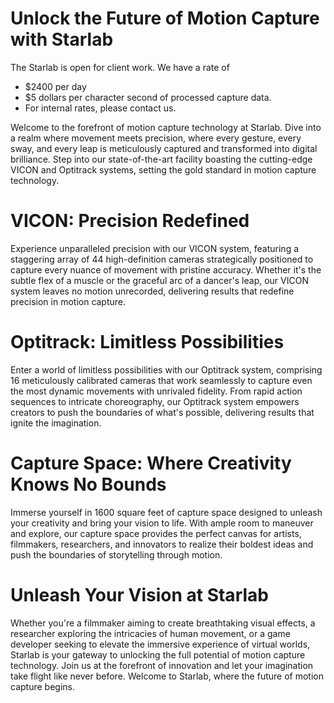 # Unlock the Future of Motion Capture with Starlab

The Starlab is open for client work. 
We have a rate of 
* $2400 per day
* $5 dollars per character second of processed capture data. 
* For internal rates, please contact us. 


Welcome to the forefront of motion capture technology at Starlab. Dive into a realm where movement meets precision, where every gesture, every sway, and every leap is meticulously captured and transformed into digital brilliance. Step into our state-of-the-art facility boasting the cutting-edge VICON and Optitrack systems, setting the gold standard in motion capture technology.

# VICON: Precision Redefined

Experience unparalleled precision with our VICON system, featuring a staggering array of 44 high-definition cameras strategically positioned to capture every nuance of movement with pristine accuracy. Whether it's the subtle flex of a muscle or the graceful arc of a dancer's leap, our VICON system leaves no motion unrecorded, delivering results that redefine precision in motion capture.

# Optitrack: Limitless Possibilities

Enter a world of limitless possibilities with our Optitrack system, comprising 16 meticulously calibrated cameras that work seamlessly to capture even the most dynamic movements with unrivaled fidelity. From rapid action sequences to intricate choreography, our Optitrack system empowers creators to push the boundaries of what's possible, delivering results that ignite the imagination.

<YoutubeEmbed embedId="8FdHmTMYNz4" />

# Capture Space: Where Creativity Knows No Bounds

Immerse yourself in 1600 square feet of capture space designed to unleash your creativity and bring your vision to life. With ample room to maneuver and explore, our capture space provides the perfect canvas for artists, filmmakers, researchers, and innovators to realize their boldest ideas and push the boundaries of storytelling through motion.

# Unleash Your Vision at Starlab

Whether you're a filmmaker aiming to create breathtaking visual effects, a researcher exploring the intricacies of human movement, or a game developer seeking to elevate the immersive experience of virtual worlds, Starlab is your gateway to unlocking the full potential of motion capture technology. Join us at the forefront of innovation and let your imagination take flight like never before. Welcome to Starlab, where the future of motion capture begins.